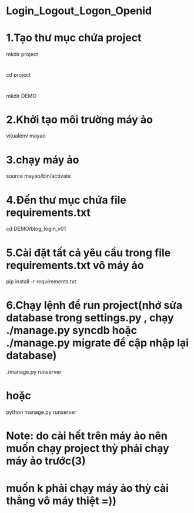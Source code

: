 # Login_Logout_Logon_Openid
# 1.Tạo thư mục chứa project
mkdir project
#
cd project
#
mkdir DEMO
# 2.Khởi tạo môi trường máy ảo
vitualenv mayao
# 3.chạy máy ảo
source mayao/bin/activate
# 4.Đến thư mục chứa file requirements.txt
cd DEMO/blog_login_v01
# 5.Cài đặt tất cả yêu cầu trong file requirements.txt vô máy ảo
pip install -r requirements.txt
# 6.Chạy lệnh để run project(nhớ sửa database trong settings.py , chạy ./manage.py syncdb hoặc ./manage.py migrate để cập nhập lại database)
./manage.py runserver
# hoặc
python manage.py runserver
# Note: do cài hết trên máy ảo nên muốn chạy project thỳ phải chạy máy ảo trước(3)
# muốn k phải chạy máy ảo thỳ cài thẳng vô máy thiệt =))
